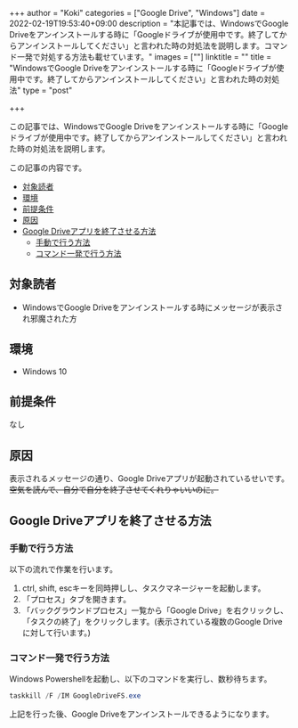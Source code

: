 +++
author = "Koki"
categories = ["Google Drive", "Windows"]
date = 2022-02-19T19:53:40+09:00
description = "本記事では、WindowsでGoogle Driveをアンインストールする時に「Googleドライブが使用中です。終了してからアンインストールしてください」と言われた時の対処法を説明します。コマンド一発で対処する方法も載せています。"
images = [""]
linktitle = ""
title = "WindowsでGoogle Driveをアンインストールする時に「Googleドライブが使用中です。終了してからアンインストールしてください」と言われた時の対処法"
type = "post"

+++

この記事では、WindowsでGoogle Driveをアンインストールする時に「Googleドライブが使用中です。終了してからアンインストールしてください」と言われた時の対処法を説明します。

この記事の内容です。

- <font color="#1111cc">[対象読者](#%E5%AF%BE%E8%B1%A1%E8%AA%AD%E8%80%85)</font>
- <font color="#1111cc">[環境](#%E7%92%B0%E5%A2%83)</font>
- <font color="#1111cc">[前提条件](#%E5%89%8D%E6%8F%90%E6%9D%A1%E4%BB%B6)</font>
- <font color="#1111cc">[原因](#%E5%8E%9F%E5%9B%A0)</font>
- <font color="#1111cc">[Google Driveアプリを終了させる方法](#google-drive%E3%82%A2%E3%83%97%E3%83%AA%E3%82%92%E7%B5%82%E4%BA%86%E3%81%95%E3%81%9B%E3%82%8B%E6%96%B9%E6%B3%95)</font>
  - <font color="#1111cc">[手動で行う方法](#%E6%89%8B%E5%8B%95%E3%81%A7%E8%A1%8C%E3%81%86%E6%96%B9%E6%B3%95)</font>
  - <font color="#1111cc">[コマンド一発で行う方法](#%E3%82%B3%E3%83%9E%E3%83%B3%E3%83%89%E4%B8%80%E7%99%BA%E3%81%A7%E8%A1%8C%E3%81%86%E6%96%B9%E6%B3%95)</font>

## 対象読者

- WindowsでGoogle Driveをアンインストールする時にメッセージが表示され邪魔された方

## 環境

- Windows 10

## 前提条件

なし

## 原因

表示されるメッセージの通り、Google Driveアプリが起動されているせいです。  
~~空気を読んで、自分で自分を終了させてくれりゃいいのに。~~

## Google Driveアプリを終了させる方法
### 手動で行う方法

以下の流れで作業を行います。
1. ctrl, shift, escキーを同時押しし、タスクマネージャーを起動します。
2. 「プロセス」タブを開きます。
3. 「バックグラウンドプロセス」一覧から「Google Drive」を右クリックし、「タスクの終了」をクリックします。(表示されている複数のGoogle Driveに対して行います。)

### コマンド一発で行う方法
Windows Powershellを起動し、以下のコマンドを実行し、数秒待ちます。
```powershell
taskkill /F /IM GoogleDriveFS.exe
```

上記を行った後、Google Driveをアンインストールできるようになります。
